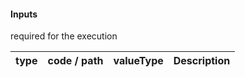 #### Inputs

required for the execution

| type | code / path | valueType | Description |
|---|---|---|---|

